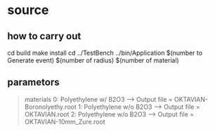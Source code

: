 # source

## how to carry out
cd build
make install
cd ../TestBench
../bin/Application $(number to Generate event) $(number of radius) $(number of material) 

## parametors
> materials
> 0: Polyethylene w/ B2O3  -->  Output file = OKTAVIAN-Boronolyethy.root
> 1: Polyethylene w/o B2O3 -->  Output file = OKTAVIAN.root
> 2: Polyethylene w/o B2O3 -->  Output file = OKTAVIAN-10mm_Zure.root
